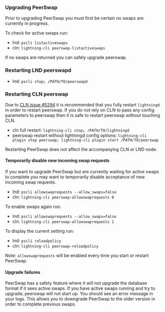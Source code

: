 ### Upgrading PeerSwap

Prior to upgrading PeerSwap you must first be certain no swaps are currently in progress.

To check for active swaps run:

 - lnd: `pscli listactiveswaps`
 - cln: `lightning-cli peerswap-listactiveswaps`

If no swaps are returned you can safely upgrade peerswap.

### Restarting LND peerswapd
 - lnd: `pscli stop; /PATH/TO/peerswapd`

### Restarting CLN peerswap
Due to [CLN issue #5294](https://github.com/ElementsProject/lightning/issues/5294) it is recommended that you fully restart `lightningd` in order to restart peerswap. If you do not rely on CLN to pass any config parameters to peerswap then it is safe to restart peerswap without touching CLN.


 - cln full restart: `lightning-cli stop; /PATH/TO/lightningd`
 - peerswap restart without lightningd config options: `lightning-cli plugin stop peerswap; lightning-cli plugin start /PATH/TO/peerswap`

Restarting PeerSwap does not affect the accompanying CLN or LND node.

#### Temporarily disable new incoming swap requests

If you want to upgrade PeerSwap but are currently waiting for active swaps to complete you may want to temporarily disable acceptance of new incoming swap requests.

 - lnd: `pscli allowswaprequests --allow_swaps=false`
 - cln: `lightning-cli peerswap-allowswaprequests 0`

To enable swaps again run: 

 - lnd: `pscli allowswaprequests --allow_swaps=false`
 - cln: `lightning-cli peerswap-allowswaprequests 1`

To display the current setting run:

 - lnd: `pscli reloadpolicy`
 - cln: `lightning-cli peerswap-reloadpolicy`

Note: `allowswaprequests` will be enabled every time you start or restart PeerSwap.

#### Upgrade failures

PeerSwap has a safety feature where it will not upgrade the database format if it sees active swaps. If you have active swaps running and try to upgrade, peerswap will not start up. You should see an error message in your logs. This allows you to downgrade PeerSwap to the older version in order to complete previous swaps.
